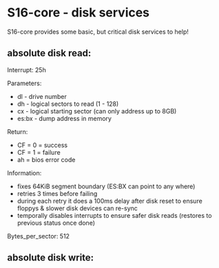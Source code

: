 # S16-core - disk services
S16-core provides some basic, but critical disk services to help!

## absolute disk read:
Interrupt: 25h

Parameters:
- dl - drive number
- dh - logical sectors to read (1 - 128)
- cx - logical starting sector (can only address up to 8GB)
- es:bx - dump address in memory

Return:
- CF = 0 = success
- CF = 1 = failure
- ah = bios error code

Information:
- fixes 64KiB segment boundary (ES:BX can point to any where)
- retries 3 times before failing
- during each retry it does a 100ms delay after disk reset to ensure floppys & slower disk devices  can re-sync
- temporally disables interrupts to ensure safer disk reads (restores to previous status once done)

Bytes_per_sector: 512

## absolute disk write: